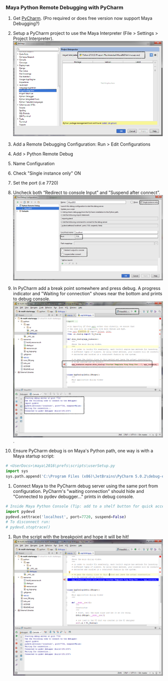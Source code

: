 ### Maya Python Remote Debugging with PyCharm

1. Get [PyCharm](http://www.jetbrains.com/pycharm/download). (Pro required or does free version now support Maya Debugging?)

1. Setup a PyCharm project to use the Maya Interpreter (File > Settings > Project Interpreter). ![](images/ProjectInterpreter.png)

1. Add a Remote Debugging Configuration: Run > Edit Configurations
  1. Add > Python Remote Debug
  1. Name Configuration
  1. Check "Single instance only" ON
  1. Set the port (i.e 7720)
  1. Uncheck both “Redirect to console Input” and  ”Suspend after connect”. ![](images/RemoteDebugConfig.png)

1. In PyCharm add a break point somewhere and press debug. A progress indicator and "Waiting for connection" shows near the bottom and prints to debug console. ![](images/StartRemoteDebugger.png).

1. Ensure PyCharm debug is on Maya's Python path, one way is with a Maya startup script:
```python
# <UserDocs>\maya\2016\prefs\scripts\userSetup.py
import sys
sys.path.append('C:\Program Files (x86)\JetBrains\PyCharm 5.0.2\debug-eggs\pycharm-debug.egg')
```

1.  Connect Maya to the PyCharm debug server using the same port from configuration. PyCharm's "waiting connection" should hide and "Connected to pydev debugger..." prints in debug console.
```python
# Inside Maya Python Console (Tip: add to a shelf button for quick access)
import pydevd
pydevd.settrace('localhost', port=7720, suspend=False)
# To disconnect run:
# pydevd.stoptrace()
```

1. Run the script with the breakpoint and hope it will be hit! ![](images/PyCharmBreakpoint.png)
